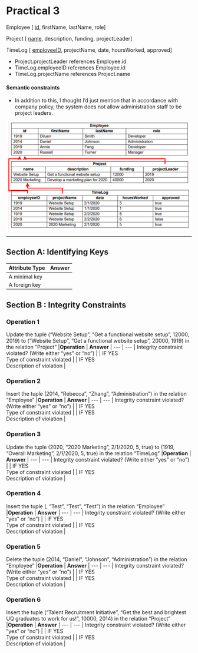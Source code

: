 # Practical 3

Employee [ <ins>id</ins>, firstName, lastName, role]

Project [ <ins>name</ins>, description, funding, projectLeader]

TimeLog [ <ins>employeeID</ins>, projectName, date, hoursWorked, approved]

- Project.projectLeader references Employee.id
- TimeLog.employeeID references Employee.id
- TimeLog.projectName references Project.name

#### Semantic constraints
- In addition to this, I thought I’d just mention that in accordance
with company policy, the system does not allow administration staff to be project leaders.


![alt text](assets\IMG41.PNG)

---

## Section A: Identifying Keys

|**Attribute Type** | **Answer**
| --- | ---
| A minimal key |
| A foreign key |


## Section B : Integrity Constraints


### **Operation 1**

Update the tuple (“Website Setup”, “Get a functional website setup”,
12000, 2019) to (“Website Setup”, “Get a functional website setup”,
20000, 1919) in the relation “Project”
|**Operation** | **Answer**
| --- | ---
| Integrity constraint violated? (Write either “yes” or “no”) | 
| IF YES <br> Type of constraint violated | 
| IF YES <br> Description of violation | 

### Operation 2
Insert the tuple (2014, “Rebecca”, “Zhang”, “Administration”) in the
relation “Employee”
|**Operation** | **Answer**
| --- | ---
| Integrity constraint violated? (Write either “yes” or “no”) | 
| IF YES <br> Type of constraint violated | 
| IF YES <br> Description of violation | 

### Operation 3
Update the tuple (2020, “2020 Marketing”, 2/1/2020, 5, true) to
(1919, “Overall Marketing”, 2/1/2020, 5, true) in the relation
“TimeLog”
|**Operation** | **Answer**
| --- | ---
| Integrity constraint violated? (Write either “yes” or “no”) | 
| IF YES <br> Type of constraint violated | 
| IF YES <br> Description of violation | 

### Operation 4
Insert the tuple (, “Test”, “Test”, “Test”) in the relation “Employee”
|**Operation** | **Answer**
| --- | ---
| Integrity constraint violated? (Write either “yes” or “no”) | 
| IF YES <br> Type of constraint violated | 
| IF YES <br> Description of violation | 

### Operation 5
Delete the tuple (2014, “Daniel”, “Johnson”, “Administration”) in the
relation “Employee”
|**Operation** | **Answer**
| --- | ---
| Integrity constraint violated? (Write either “yes” or “no”) | 
| IF YES <br> Type of constraint violated | 
| IF YES <br> Description of violation | 

### Operation 6
Insert the tuple (“Talent Recruitment Initiative”, “Get the best and
brightest UQ graduates to work for us!”, 10000, 2014) in the relation
“Project”
|**Operation** | **Answer**
| --- | ---
| Integrity constraint violated? (Write either “yes” or “no”) | 
| IF YES <br> Type of constraint violated | 
| IF YES <br> Description of violation | 
